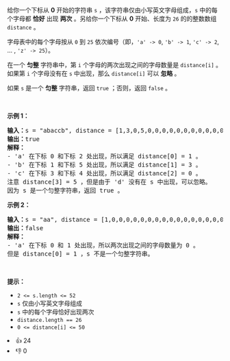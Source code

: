 <p>给你一个下标从 <strong>0</strong> 开始的字符串 <code>s</code> ，该字符串仅由小写英文字母组成，<code>s</code> 中的每个字母都 <strong>恰好</strong> 出现 <strong>两次</strong> 。另给你一个下标从 <strong>0</strong> 开始、长度为 <code>26</code> 的的整数数组 <code>distance</code> 。</p>

<p>字母表中的每个字母按从 <code>0</code> 到 <code>25</code> 依次编号（即，<code>'a' -&gt; 0</code>, <code>'b' -&gt; 1</code>, <code>'c' -&gt; 2</code>, ... , <code>'z' -&gt; 25</code>）。</p>

<p>在一个 <strong>匀整</strong> 字符串中，第 <code>i</code> 个字母的两次出现之间的字母数量是 <code>distance[i]</code> 。如果第 <code>i</code> 个字母没有在 <code>s</code> 中出现，那么 <code>distance[i]</code> 可以 <strong>忽略</strong> 。</p>

<p>如果 <code>s</code> 是一个 <strong>匀整</strong> 字符串，返回 <code>true</code> ；否则，返回 <code>false</code> 。</p>

<p>&nbsp;</p>

<p><strong>示例 1：</strong></p>

<pre><strong>输入：</strong>s = "abaccb", distance = [1,3,0,5,0,0,0,0,0,0,0,0,0,0,0,0,0,0,0,0,0,0,0,0,0,0]
<strong>输出：</strong>true
<strong>解释：</strong>
- 'a' 在下标 0 和下标 2 处出现，所以满足 distance[0] = 1 。
- 'b' 在下标 1 和下标 5 处出现，所以满足 distance[1] = 3 。
- 'c' 在下标 3 和下标 4 处出现，所以满足 distance[2] = 0 。
注意 distance[3] = 5 ，但是由于 'd' 没有在 s 中出现，可以忽略。
因为 s 是一个匀整字符串，返回 true 。
</pre>

<p><strong>示例 2：</strong></p>

<pre><strong>输入：</strong>s = "aa", distance = [1,0,0,0,0,0,0,0,0,0,0,0,0,0,0,0,0,0,0,0,0,0,0,0,0,0]
<strong>输出：</strong>false
<strong>解释：</strong>
- 'a' 在下标 0 和 1 处出现，所以两次出现之间的字母数量为 0 。
但是 distance[0] = 1 ，s 不是一个匀整字符串。
</pre>

<p>&nbsp;</p>

<p><strong>提示：</strong></p>

<ul> 
 <li><code>2 &lt;= s.length &lt;= 52</code></li> 
 <li><code>s</code> 仅由小写英文字母组成</li> 
 <li><code>s</code> 中的每个字母恰好出现两次</li> 
 <li><code>distance.length == 26</code></li> 
 <li><code>0 &lt;= distance[i] &lt;= 50</code></li> 
</ul>

<div><li>👍 24</li><li>👎 0</li></div>